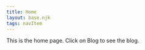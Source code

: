 ```yaml
---
title: Home
layout: base.njk
tags: navItem
---
```


This is the home page. Click on Blog to see the blog.
